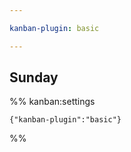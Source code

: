 ```yaml
---

kanban-plugin: basic

---
```


## Sunday





%% kanban:settings
```
{"kanban-plugin":"basic"}
```
%%